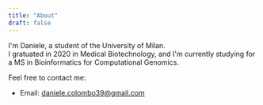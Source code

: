 ```yaml
---
title: "About"
draft: false
---
```

I'm Daniele, a student of the University of Milan.\
I gratuated in 2020 in Medical Biotechnology, and I'm currently studying for a MS in Bioinformatics for Computational Genomics.

Feel free to contact me:
- Email: daniele.colombo39@gmail.com
